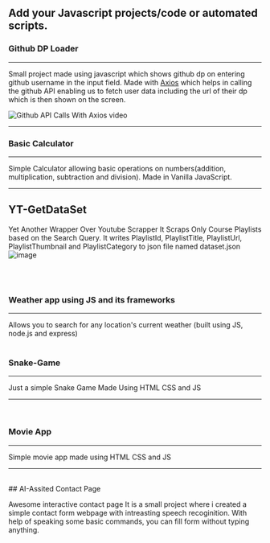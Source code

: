 ## Add your Javascript projects/code or automated scripts.

<h3><b>Github DP Loader</b></h3><hr>

Small project made using javascript which shows github dp on entering github username in the input field. Made with [Axios](https://axios-http.com/) which helps in calling the github API enabling us to fetch user data including the url of their dp which is then shown on the screen.

![Github API Calls With Axios video](https://user-images.githubusercontent.com/56643117/135519622-394625e9-0e97-40e7-95d6-29b8a90bd498.gif)

<hr>
<h3><b>Basic Calculator</b></h3>
<hr />

Simple Calculator allowing basic operations on numbers(addition, multiplication, subtraction and division). Made in Vanilla JavaScript.

---

## YT-GetDataSet

Yet Another Wrapper Over Youtube Scrapper
It Scraps Only Course Playlists based on the Search Query. It writes PlaylistId, PlaylistTitle, PlaylistUrl, PlaylistThumbnail and PlaylistCategory to json file named dataset.json
![image](https://user-images.githubusercontent.com/46681482/135529898-08bf305c-dd80-4417-af55-7758198f50a9.png)

<br>
<br>
<h3><b>Weather app using JS and its frameworks</b></h3><hr>

Allows you to search for any location's current weather (built using JS, node.js and express)
<br>
<br>
<h3><b>Snake-Game</b></h3><hr>

Just a simple Snake Game Made Using HTML CSS and JS


---
<br>
<h3><b>Movie App</b></h3><hr>

Simple movie app made using HTML CSS and JS

---
<br>
## AI-Assited Contact Page

Awesome interactive contact page
It is a small project where i created a simple contact form webpage with intreasting speech recoginition. With help of speaking some basic commands, you can fill form without typing anything.
